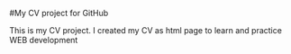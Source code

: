 #My CV project for GitHub

This is my CV project. 
I created my CV as html page to learn and practice WEB development